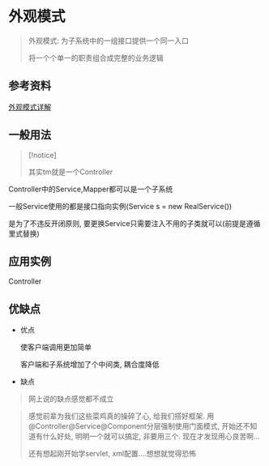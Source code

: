# 外观模式

>   外观模式: 为子系统中的一组接口提供一个同一入口
>
>   将一个个单一的职责组合成完整的业务逻辑



## 参考资料

[外观模式详解](http://c.biancheng.net/view/1369.html)



## 一般用法

>   [!notice]
>
>   其实tm就是一个Controller

Controller中的Service,Mapper都可以是一个子系统

一般Service使用的都是接口指向实例(Service s = new RealService())

是为了不违反开闭原则, 要更换Service只需要注入不用的子类就可以(前提是遵循里式替换)



## 应用实例

Controller



## 优缺点

*   优点

    使客户端调用更加简单  

    客户端和子系统增加了个中间类, 耦合度降低

*   缺点

>   网上说的缺点感觉都不成立



>   感觉前辈为我们这些菜鸡真的操碎了心, 给我们搭好框架. 用@Controller@Service@Component分层强制使用门面模式, 开始还不知道有什么好处, 明明一个就可以搞定, 非要用三个. 现在才发现用心良苦啊...
>
>   还有想起刚开始学servlet, xml配置....想想就觉得恐怖